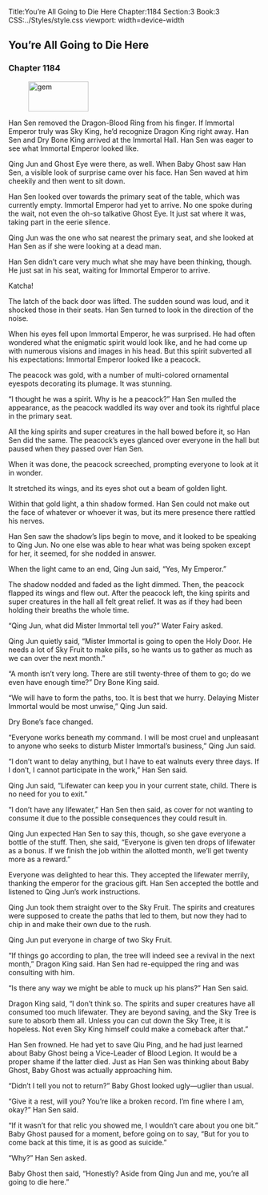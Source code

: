 Title:You’re All Going to Die Here 
Chapter:1184 
Section:3 
Book:3 
CSS:../Styles/style.css 
viewport: width=device-width
  
## You’re All Going to Die Here
### Chapter 1184
  
<figure>
	<img src="../Images/gem.gif" alt="gem" id="gem" width="120" height="60" />
</figure>
  

  
Han Sen removed the Dragon-Blood Ring from his finger. If Immortal Emperor truly was Sky King, he’d recognize Dragon King right away. Han Sen and Dry Bone King arrived at the Immortal Hall. Han Sen was eager to see what Immortal Emperor looked like.

Qing Jun and Ghost Eye were there, as well. When Baby Ghost saw Han Sen, a visible look of surprise came over his face. Han Sen waved at him cheekily and then went to sit down.

Han Sen looked over towards the primary seat of the table, which was currently empty. Immortal Emperor had yet to arrive. No one spoke during the wait, not even the oh-so talkative Ghost Eye. It just sat where it was, taking part in the eerie silence.

Qing Jun was the one who sat nearest the primary seat, and she looked at Han Sen as if she were looking at a dead man.

Han Sen didn’t care very much what she may have been thinking, though. He just sat in his seat, waiting for Immortal Emperor to arrive.

Katcha!

The latch of the back door was lifted. The sudden sound was loud, and it shocked those in their seats. Han Sen turned to look in the direction of the noise.

When his eyes fell upon Immortal Emperor, he was surprised. He had often wondered what the enigmatic spirit would look like, and he had come up with numerous visions and images in his head. But this spirit subverted all his expectations: Immortal Emperor looked like a peacock.

The peacock was gold, with a number of multi-colored ornamental eyespots decorating its plumage. It was stunning.

“I thought he was a spirit. Why is he a peacock?” Han Sen mulled the appearance, as the peacock waddled its way over and took its rightful place in the primary seat.

All the king spirits and super creatures in the hall bowed before it, so Han Sen did the same. The peacock’s eyes glanced over everyone in the hall but paused when they passed over Han Sen.

When it was done, the peacock screeched, prompting everyone to look at it in wonder.

It stretched its wings, and its eyes shot out a beam of golden light.

Within that gold light, a thin shadow formed. Han Sen could not make out the face of whatever or whoever it was, but its mere presence there rattled his nerves.

Han Sen saw the shadow’s lips begin to move, and it looked to be speaking to Qing Jun. No one else was able to hear what was being spoken except for her, it seemed, for she nodded in answer.

When the light came to an end, Qing Jun said, “Yes, My Emperor.”

The shadow nodded and faded as the light dimmed. Then, the peacock flapped its wings and flew out. After the peacock left, the king spirits and super creatures in the hall all felt great relief. It was as if they had been holding their breaths the whole time.

“Qing Jun, what did Mister Immortal tell you?” Water Fairy asked.

Qing Jun quietly said, “Mister Immortal is going to open the Holy Door. He needs a lot of Sky Fruit to make pills, so he wants us to gather as much as we can over the next month.”

“A month isn’t very long. There are still twenty-three of them to go; do we even have enough time?” Dry Bone King said.

“We will have to form the paths, too. It is best that we hurry. Delaying Mister Immortal would be most unwise,” Qing Jun said.

Dry Bone’s face changed.

“Everyone works beneath my command. I will be most cruel and unpleasant to anyone who seeks to disturb Mister Immortal’s business,” Qing Jun said.

“I don’t want to delay anything, but I have to eat walnuts every three days. If I don’t, I cannot participate in the work,” Han Sen said.

Qing Jun said, “Lifewater can keep you in your current state, child. There is no need for you to exit.”

“I don’t have any lifewater,” Han Sen then said, as cover for not wanting to consume it due to the possible consequences they could result in.

Qing Jun expected Han Sen to say this, though, so she gave everyone a bottle of the stuff. Then, she said, “Everyone is given ten drops of lifewater as a bonus. If we finish the job within the allotted month, we’ll get twenty more as a reward.”

Everyone was delighted to hear this. They accepted the lifewater merrily, thanking the emperor for the gracious gift. Han Sen accepted the bottle and listened to Qing Jun’s work instructions.

Qing Jun took them straight over to the Sky Fruit. The spirits and creatures were supposed to create the paths that led to them, but now they had to chip in and make their own due to the rush.

Qing Jun put everyone in charge of two Sky Fruit.

“If things go according to plan, the tree will indeed see a revival in the next month,” Dragon King said. Han Sen had re-equipped the ring and was consulting with him.

“Is there any way we might be able to muck up his plans?” Han Sen said.

Dragon King said, “I don’t think so. The spirits and super creatures have all consumed too much lifewater. They are beyond saving, and the Sky Tree is sure to absorb them all. Unless you can cut down the Sky Tree, it is hopeless. Not even Sky King himself could make a comeback after that.”

Han Sen frowned. He had yet to save Qiu Ping, and he had just learned about Baby Ghost being a Vice-Leader of Blood Legion. It would be a proper shame if the latter died. Just as Han Sen was thinking about Baby Ghost, Baby Ghost was actually approaching him.

“Didn’t I tell you not to return?” Baby Ghost looked ugly—uglier than usual.

“Give it a rest, will you? You’re like a broken record. I’m fine where I am, okay?” Han Sen said.

“If it wasn’t for that relic you showed me, I wouldn’t care about you one bit.” Baby Ghost paused for a moment, before going on to say, “But for you to come back at this time, it is as good as suicide.”

“Why?” Han Sen asked.

Baby Ghost then said, “Honestly? Aside from Qing Jun and me, you’re all going to die here.”
